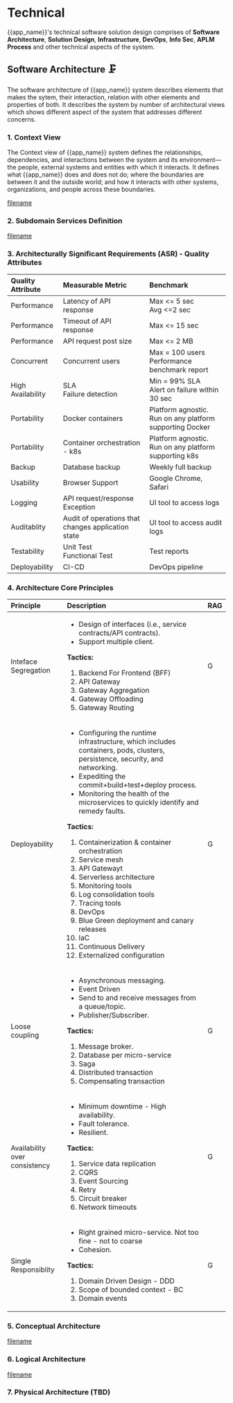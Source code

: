 # Technical
{{app_name}}'s technical software solution design comprises of **Software Architecture**, **Solution Design**, **Infrastructure**, **DevOps**, **Info Sec**, **APLM Process** and other technical aspects of the system.

## Software Architecture 🗜️
The software architecture of {{app_name}} system describes elements that makes the sytem, their interaction, relation with other elements and properties of both. It describes the system by number of architectural views which shows different aspect of the system that addresses different concerns.

### 1. Context View
The Context view of {{app_name}} system defines the relationships, dependencies, and interactions between the system and its environment—the people, external systems and entities with which it interacts. It defines what {{app_name}} does and does not do; where the boundaries are between it and the outside world; and how it interacts with other systems, organizations, and people across these boundaries.

[filename](diagram/context_view.drawio ':include :type=code')

### 2. Subdomain Services Definition
[filename](diagram/subdomain_service_view.drawio ':include :type=code')

### 3. Architecturally Significant Requirements (ASR) - Quality Attributes
|Quality Attribute|Measurable Metric|Benchmark|
|:--|:--|:--|
|Performance|Latency of API response|Max <= 5 sec</br>Avg <=2 sec|
|Performance|Timeout of API response|Max <= 15 sec|
|Performance|API request post size|Max <= 2 MB|
|Concurrent|Concurrent users|Max = 100 users</br>Performance benchmark report|
|High Availability|SLA</br>Failure detection|Min = 99% SLA</br>Alert on failure within 30 sec|
|Portability|Docker containers|Platform agnostic. Run on any platform supporting Docker|
|Portability|Container orchestration - k8s|Platform agnostic. Run on any platform supporting k8s|
|Backup|Database backup|Weekly full backup|
|Usability|Browser Support|Google Chrome, Safari|
|Logging|API request/response</br>Exception|UI tool to access logs|
|Auditablity|Audit of operations that changes application state|UI tool to access audit logs|
|Testability|Unit Test</br>Functional Test</br>|Test reports|
|Deployability|CI-CD|DevOps pipeline|

### 4. Architecture Core Principles
|Principle|Description|RAG
|:--|:--|:--|
|Inteface Segregation|<ul><li>Design of interfaces (i.e., service contracts/API contracts).</li><li>Support multiple client.</li></ul>**Tactics:**<ol><li>Backend For Frontend (BFF)</li><li>API Gateway</li><li>Gateway Aggregation</li><li>Gateway Offloading</li><li>Gateway Routing</li><ol>|G|
|Deployability|<ul><li>Configuring the runtime infrastructure, which includes containers, pods, clusters, persistence, security, and networking.</li><li>Expediting the commit+build+test+deploy process.</li><li>Monitoring the health of the microservices to quickly identify and remedy faults.</li></ul>**Tactics:**<ol><li>Containerization & container orchestration</li><li>Service mesh</li><li>API Gatewayt</li><li>Serverless architecture</li><li>Monitoring tools</li><li>Log consolidation tools</li><li>Tracing tools</li><li>DevOps</li><li>Blue Green deployment and canary releases</li><li>IaC</li><li>Continuous Delivery</li><li>Externalized configuration</li><ol>|G|
|Loose coupling|<ul><li>Asynchronous messaging.</li><li>Event Driven</li><li>Send to and receive messages from a queue/topic.</li><li>Publisher/Subscriber.</li></ul>**Tactics:**<ol><li>Message broker.</li><li>Database per micro-service</li><li>Saga</li><li>Distributed transaction</li><li>Compensating transaction</li><ol>|G|
|Availability over consistency|<ul><li>Minimum downtime - High availability.</li><li>Fault tolerance.</li><li>Resilient.</li></ul>**Tactics:**<ol><li>Service data replication</li><li>CQRS</li><li>Event Sourcing</li><li>Retry</li><li>Circuit breaker</li><li>Network timeouts</li><ol>|G|
|Single Responsiblity|<ul><li>Right grained micro-service. Not too fine - not to coarse</li><li>Cohesion.</li></ul>**Tactics:**<ol><li>Domain Driven Design - DDD</li><li>Scope of bounded context - BC</li><li>Domain events</li><ol>|G|

### 5. Conceptual Architecture
[filename](diagram/conceptual_view.drawio ':include :type=code')
### 6. Logical Architecture
[filename](diagram/logical_view.drawio ':include :type=code')
### 7. Physical Architecture (TBD)